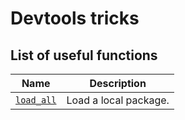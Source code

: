 # Devtools tricks

List of useful functions
------------------

| Name | Description |
| ---- | ----------- |
| [`load_all`](https://github.com/hadley/devtools/blob/master/R/load.r#L85) | Load a local package. |

